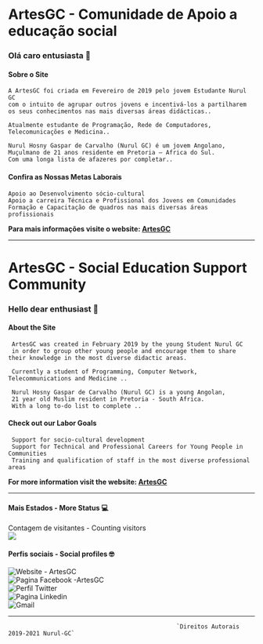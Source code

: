 # ArtesGC - Comunidade de Apoio a educação social

### Olá caro entusiasta 👋

#### Sobre o Site

    A ArtesGC foi criada em Fevereiro de 2019 pelo jovem Estudante Nurul GC
    com o intuito de agrupar outros jovens e incentivá-los a partilharem
    os seus conhecimentos nas mais diversas áreas didácticas..

    Atualmente estudante de Programação, Rede de Computadores, Telecomunicações e Medicina..

    Nurul Hosny Gaspar de Carvalho (Nurul GC) é um jovem Angolano,
    Muçulmano de 21 anos residente em Pretoria – Africa do Sul.
    Com uma longa lista de afazeres por completar..

#### Confira as Nossas Metas Laborais

    Apoio ao Desenvolvimento sócio-cultural
    Apoio a carreira Técnica e Profissional dos Jovens em Comunidades
    Formação e Capacitação de quadros nas mais diversas áreas profissionais

**Para mais informações visite o website: [ArtesGC](https://artesgc.home.blog)**

---

# ArtesGC - Social Education Support Community

### Hello dear enthusiast 👋

#### About the Site

     ArtesGC was created in February 2019 by the young Student Nurul GC
     in order to group other young people and encourage them to share their knowledge in the most diverse didactic areas.

     Currently a student of Programming, Computer Network, Telecommunications and Medicine ..

     Nurul Hosny Gaspar de Carvalho (Nurul GC) is a young Angolan,
     21 year old Muslim resident in Pretoria - South Africa.
     With a long to-do list to complete ..

#### Check out our Labor Goals

     Support for socio-cultural development
     Support for Technical and Professional Careers for Young People in Communities
     Training and qualification of staff in the most diverse professional areas

**For more information visit the website: [ArtesGC](https://artesgc.home.blog)**

---

#### Mais Estados - More Status 💻

Contagem de visitantes - Counting visitors \
![](https://profile-counter.glitch.me/ArtesGC/count.svg)

#### Perfis sociais - Social profiles 🤓

![Website - ArtesGC](https://img.shields.io/badge/-Github-000?style=flat-circle&logo=Github&logoColor=white&link=https://artesgc.home.blog/) \
![Pagina Facebook -ArtesGC](https://img.shields.io/badge/-facebook-blue?style=flat-circle&logo=Facebook&logoColor=white&link=https://www.facebook.com/artesgc.home.blog/) \
![Perfil Twitter](https://img.shields.io/badge/-twitter-blue?style=flat-circle&logo=Twitter&logoColor=white&link=https://twitter.com/NurulGC3) \
![Pagina Linkedin](https://img.shields.io/badge/-LinkedIn-blue?style=flat-circle&logo=Linkedin&logoColor=white&link=https://www.linkedin.com/company/artesgc/) \
![Gmail](https://img.shields.io/badge/-Gmail-c14438?style=flat-circle&logo=Gmail&logoColor=white&link=mailto:nuruldecarvalho@gmail.com)

---

                                                    `Direitos Autorais 2019-2021 Nurul-GC`
